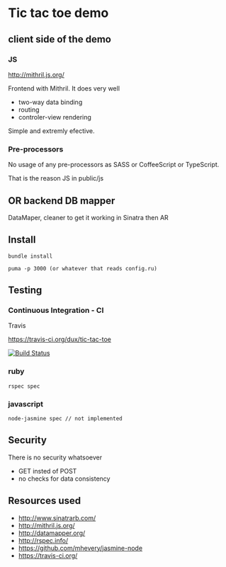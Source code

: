 # Tic tac toe demo

## client side of the demo

### JS

http://mithril.js.org/

Frontend with Mithril. It does very well
* two-way data binding
* routing
* controler-view rendering

Simple and extremly efective.


### Pre-processors

No usage of any pre-processors as SASS or CoffeeScript or TypeScript. 

That is the reason JS in public/js


## OR backend DB mapper

DataMaper, cleaner to get it working in Sinatra then AR


## Install

    bundle install

    puma -p 3000 (or whatever that reads config.ru)


## Testing

### Continuous Integration - CI

Travis

https://travis-ci.org/dux/tic-tac-toe

[![Build Status](https://travis-ci.org/dux/tic-tac-toe.svg?branch=master)](https://travis-ci.org/dux/tic-tac-toe)

### ruby

    rspec spec

### javascript

    node-jasmine spec // not implemented


## Security

There is no security whatsoever
* GET insted of POST
* no checks for data consistency


## Resources used

* http://www.sinatrarb.com/
* http://mithril.js.org/
* http://datamapper.org/
* http://rspec.info/
* https://github.com/mhevery/jasmine-node
* https://travis-ci.org/